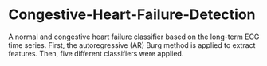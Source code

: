 # Congestive-Heart-Failure-Detection
A normal and congestive heart failure classifier based on the long-term ECG time series. First, the autoregressive (AR) Burg method is applied to extract features. Then, five different classifiers were applied.
